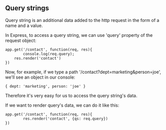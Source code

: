 ## Query strings

Query string is an additional data added to the http request in the form of a name and a value. 

In Express, to access a query string, we can use 'query' property of the request object:

	app.get('/contact', function(req, res){
    		console.log(req.query);
    	res.render('contact')
	})

Now, for example, if we type a path '/contact?dept=marketing&person=joe', we'll see an object in our console:

	{ dept: 'marketing', person: 'joe' }

Therefore it's very easy for us to access the query string's data.

If we want to render query's data, we can do it like this:

	app.get('/contact', function(req, res){
    		res.render('contact', {qs: req.query})
	})
